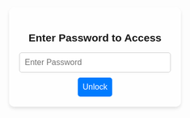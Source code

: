 <!DOCTYPE html>
<html lang="en">
<head>
  <meta charset="UTF-8">
  <meta name="viewport" content="width=device-width, initial-scale=1.0">
  <title>Emmy Space</title>
  <style>
    body {
      font-family: Arial, sans-serif;
      background-image: url(''); /* Background image placeholder */
      background-size: cover;
      background-repeat: no-repeat;
      display: flex;
      justify-content: center;
      align-items: center;
      min-height: 100vh;
      margin: 0;
      padding: 0;
      box-sizing: border-box;
    }
    .container {
      display: grid;
      grid-template-columns: repeat(3, 1fr);
      gap: 20px;
      width: 100%;
      max-width: 800px;
      opacity: 0.3; /* Make everything initially locked */
      pointer-events: none; /* Disable clicks */
    }
    .box {
      background-color: #007bff;
      color: #fff;
      padding: 20px;
      text-align: center;
      border-radius: 10px;
      text-decoration: none;
      font-weight: bold;
      font-size: 18px;
      box-shadow: 0 4px 6px rgba(0, 0, 0, 0.1);
    }
    .password-section {
      text-align: center;
      background-color: rgba(255, 255, 255, 0.8);
      padding: 20px;
      border-radius: 10px;
      box-shadow: 0 4px 6px rgba(0, 0, 0, 0.1);
      width: 300px;
    }
    .password-input {
      width: 100%;
      padding: 10px;
      font-size: 16px;
      border: 1px solid #ccc;
      border-radius: 5px;
    }
    .unlock-btn {
      margin-top: 10px;
      padding: 10px;
      font-size: 16px;
      background-color: #007bff;
      color: white;
      border: none;
      border-radius: 5px;
      cursor: pointer;
    }
    .hidden-section {
      display: none;
    }
  </style>
</head>
<body>
  <div class="password-section">
    <h2>Enter Password to Access</h2>
    <input type="password" id="password" class="password-input" placeholder="Enter Password">
    <button class="unlock-btn" onclick="unlockPage()">Unlock</button>
  </div>

  <div class="container hidden-section">
    <a href="https://emmy-space-link" class="box">WiFi Hacking</a>
    <a href="https://emmy-space-link" class="box">Android Hack</a>
    <a href="https://emmy-space-link" class="box">Hacking Tool</a>
    <a href="https://emmy-space-link" class="box">Dark Web Course</a>
    <a href="https://emmy-space-link" class="box">Android Editor Tools</a>
    <a href="https://emmy-space-link" class="box">Deploy Bots Free</a>
  </div>

  <script>
    function unlockPage() {
      const password = document.getElementById('password').value;
      if (password === 'FUCKYOUBITCH') {
        document.querySelector('.password-section').style.display = 'none';
        document.querySelector('.container').style.opacity = '1';
        document.querySelector('.container').style.pointerEvents = 'auto';
        document.querySelector('.hidden-section').style.display = 'grid';
      } else {
        alert('Incorrect password. Please try again.');
      }
    }
  </script>
</body>
</html>
